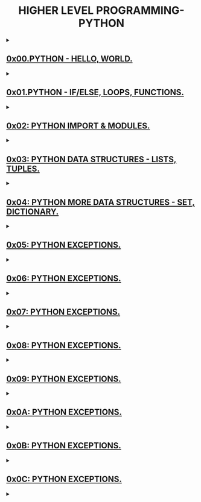 <h1 align="center">HIGHER LEVEL PROGRAMMING-PYTHON</h1>

<details>
  <summary>
    <h2><a href="https://github.com/GM-Samuelstein/alx-higher_level_programming/tree/master/0x00-python-hello_world">0x00.PYTHON - HELLO, WORLD.</h2>
  </summary>
  <p></p>
</details>

<details>
  <summary>
    <h2>0x01.PYTHON - IF/ELSE, LOOPS, FUNCTIONS.</h2>
  </summary>
  <p></p>
</details>

<details>
  <summary>
    <h2>0x02: PYTHON IMPORT & MODULES.</h2>
  </summary>
  <p></p>
</details>

<details>
  <summary>
    <h2>0x03: PYTHON DATA STRUCTURES - LISTS, TUPLES.</h2>
  </summary>
  <p></p>
</details>

<details>
  <summary>
    <h2>0x04: PYTHON MORE DATA STRUCTURES - SET, DICTIONARY.</h2>
  </summary>
  <p></p>
</details>

<details>
  <summary>
    <h2>0x05: PYTHON EXCEPTIONS.</h2>
  </summary>
  <p></p>
</details>

<details>
  <summary>
    <h2>0x06: PYTHON EXCEPTIONS.</h2>
  </summary>
  <p></p>
</details>

<details>
  <summary>
    <h2>0x07: PYTHON EXCEPTIONS.</h2>
  </summary>
  <p></p>
</details>

<details>
  <summary>
    <h2>0x08: PYTHON EXCEPTIONS.</h2>
  </summary>
  <p></p>
</details>

<details>
  <summary>
    <h2>0x09: PYTHON EXCEPTIONS.</h2>
  </summary>
  <p></p>
</details>

<details>
  <summary>
    <h2>0x0A: PYTHON EXCEPTIONS.</h2>
  </summary>
  <p></p>
</details>

<details>
  <summary>
    <h2>0x0B: PYTHON EXCEPTIONS.</h2>
  </summary>
  <p></p>
</details>

<details>
  <summary>
    <h2>0x0C: PYTHON EXCEPTIONS.</h2>
  </summary>
  <p></p>
</details>

<details>
  <summary>
    <h2></h2>
  </summary>
  <p></p>
</details>

